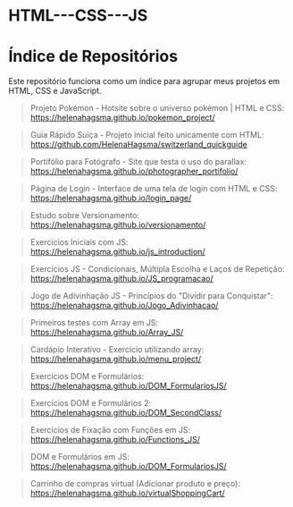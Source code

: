 # HTML---CSS---JS
# Índice de Repositórios

Este repositório funciona como um índice para agrupar meus projetos em HTML, CSS e JavaScript.

> Projeto Pokémon - Hotsite sobre o universo pokémon | HTML e CSS: https://helenahagsma.github.io/pokemon_project/

> Guia Rápido Suiça - Projeto inicial feito unicamente com HTML: https://github.com/HelenaHagsma/switzerland_quickguide

> Portifólio para Fotógrafo - Site que testa o uso do parallax: https://helenahagsma.github.io/photographer_portifolio/

> Página de Login - Interface de uma tela de login com HTML e CSS: https://helenahagsma.github.io/login_page/

> Estudo sobre Versionamento: https://helenahagsma.github.io/versionamento/

> Exercícios Iniciais com JS: https://helenahagsma.github.io/js_introduction/

> Exercícios JS - Condicionais, Múltipla Escolha e Laços de Repetição: https://helenahagsma.github.io/JS_programacao/

> Jogo de Adivinhação JS - Princípios do "Dividir para Conquistar": https://helenahagsma.github.io/Jogo_Adivinhacao/

> Primeiros testes com Array em JS: https://helenahagsma.github.io/Array_JS/

> Cardápio Interativo - Exercício utilizando array: https://helenahagsma.github.io/menu_project/

> Exercícios DOM e Formulários: https://helenahagsma.github.io/DOM_FormulariosJS/

> Exercícios DOM e Formulários 2: https://helenahagsma.github.io/DOM_SecondClass/

> Exercícios de Fixação com Funções em JS: https://helenahagsma.github.io/Functions_JS/

> DOM e Formulários em JS: https://helenahagsma.github.io/DOM_FormulariosJS/

> Carrinho de compras virtual (Adicionar produto e preço): https://helenahagsma.github.io/virtualShoppingCart/
